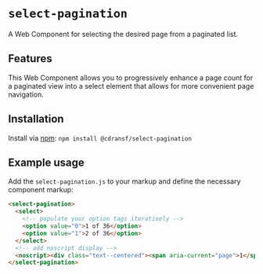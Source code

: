 # `select-pagination`

A Web Component for selecting the desired page from a paginated list.

## Features

This Web Component allows you to progressively enhance a page count for a paginated view into a select element that allows for more convenient page navigation.

## Installation

Install via [npm](https://www.npmjs.com/package/@daviddarnes/component-name): `npm install @cdransf/select-pagination`

## Example usage

Add the `select-pagination.js` to your markup and define the necessary component markup:

```html
<select-pagination>
  <select>
    <!-- populate your option tags iteratively -->
    <option value="0">1 of 36</option>
    <option value="1">2 of 36</option>
  </select>
  <!-- add noscript display -->
  <noscript><div class="text--centered"><span aria-current="page">1</span> of 36</div></noscript>
</select-pagination>
```
